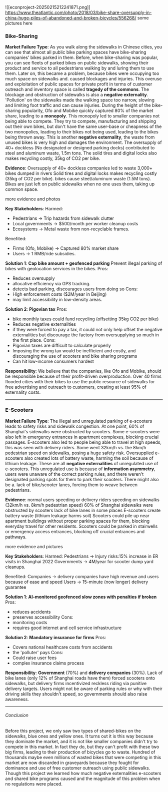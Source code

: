 ![[econproject-20250215212241871.png]]
https://www.theatlantic.com/photo/2018/03/bike-share-oversupply-in-china-huge-piles-of-abandoned-and-broken-bicycles/556268/
some pictures here
### Bike-Sharing

**Market Failure Type**: 
As you walk along the sidewalks in Chinese cities, you can see that almost all public bike parking spaces have bike-sharing companies' bikes parked in them. Before, when bike-sharing was popular,  you can see fleets of parked bikes on public sidewalks, showing their product and service to all pedestrians walking by and luring them to use them. Later on, this became a problem, because bikes were occupying too much space on sidewalks and. caused blockages and injuries. This overuse and exploitation of public spaces for private profit in terms of customer outreach and inventory space is called **tragedy of the commons**.
The blockage and obstruction of sidewalks is also a **negative externality**. 'Pollution' on the sidewalks made the walking space too narrow, slowing and limiting foot traffic and can cause injuries.
During the height of the bike-sharing popularity, Ofo and Mobike quickly captured 80% of the market share, leading to a **monopoly**. This monopoly led to smaller companies not being able to compete. They try to compete, manufacturing and shipping out their own bikes, but don't have the same user-base or cheapness of the two monopolies, leading to their bikes not being used, leading to the bikes being thrown away. This is another **negative externality**, the waste from unused bikes is very high and damages the environment. The oversupply of 40+ dockless (No designated or designed parking docks) contributed to steel and aluminum waste, 1.5m tons. The solid tires and digital locks also makes recycling costly, 35kg of CO2 per bike.

**Evidence**: 
Oversupply of 40+ dockless companies led to waste
3,000+ bikes dumped in rivers
Solid tires and digital locks makes recycling costly (35kg of CO2 per bike).
bikes cause steel/aluminum waste (1.5M tons).
Bikes are just left on public sidewalks when no one uses them, taking up common space.

more evidence and photos

**Key Stakeholders**:
 Harmed: 
 - Pedestrians -> Trip hazards from sidewalk clutter
- Local governments -> $500/month per worker cleanup costs 
- Ecosystems -> Metal waste from non-recyclable frames.

Benefited: 
- Firms (Ofo, Mobike) -> Captured 80% market share
- Users -> 1 RMB/ride subsidies.

  

**Solution 1**: **Cap bike amount + geofenced parking**
Prevent illegal parking of bikes with geolocation services in the bikes.
Pros: 
- Reduces oversupply
- allocative efficiency via GPS tracking.
- detects bad parking, discourages users from doing so
Cons:
- High enforcement costs ($2M/year in Beijing)
- may limit accessibility in low-density areas.

  

**Solution 2**: **Pigovian tax**
Pros: 
- bike monthly taxes could fund recycling (offsetting 35kg CO2 per bike)
- Reduces negative externalities
- if they were forced to pay a tax, it could not only help offset the negative externalities but discourage the factory from oversupplying so much in the first place.
Cons:
- Pigovian taxes are difficult to calculate properly
- Imposing the wrong tax would be inefficient and costly, and discouraging the use of scooters and bike sharing programs
- Can hit low-income consumers hardest


**Responsibility**: 
We believe that the companies, like Ofo and Mobike, should be responsible because of their profit-driven overproduction. Over 40 firms flooded cities with their bikes to use the public resource of sidewalks for free advertising and outreach to customers, creating at least 95% of externality costs.

---
### E-Scooters

**Market Failure Type**:
The illegal and unregulated parking of e-scooters leads to safety risks and sidewalk congestion. At one point, 60% of Shanghai's sidewalks were obstructed by scooters. Some e-scooters were also left in emergency entrances in apartment complexes, blocking crucial passages. E-scooters also led to people being able to travel at high speeds, this was seen with delivery riders. Some went 32km/h vs. the 8km/h pedestrian speed on sidewalks, posing a huge safety risk. Oversupplied e-scooters also created lots of battery waste, harming the soil because of lithium leakage. These are all **negative externalities** of unregulated use of e-scooters. This unregulated use is because of **information asymmetry**, users were unaware of the correct parking rules, and there weren't designated parking spots for them to park their scooters. There might also be a. lack of bike/scooter lanes, forcing them to weave between pedestrians.

**Evidence**: 
normal users speeding or delivery riders speeding on sidewalks (32km/h vs. 8km/h pedestrian speed)
60% of Shanghai sidewalks were obstructed by scooters
lack of bike lanes in some places
E-scooters create battery waste (lithium leakage harms soil)
Scooters could pile up near apartment buildings without proper parking spaces for them, blocking everyday travel for other residents.
Scooters could be parked in stairwells or emergency access entrances, blocking off crucial entrances and pathways.

more evidence and pictures

**Key Stakeholders**:
Harmed: 
Pedestrians -> Injury risks:15% increase in ER visits in Shanghai 2022
Governments -> 4M/year for scooter dump yard cleanups.

Benefited: 
Companies -> delivery companies have high revenue and users because of ease and speed
Users -> 15-minute (now longer) delivery guarantee


**Solution 1**: **AI-monitored geofenced slow zones with penalties if broken**
Pros: 
- reduces accidents 
- preserves accessibility
Cons: 
- monitoring costs
- requires good internet and cell service infrastructure

**Solution 2**: **Mandatory insurance for firms**
Pros: 
- Covers national healthcare costs from accidents
- the 'polluter' pays
Cons: 
- Could raise user fees
- complex insurance claims process


**Responsibility**: 
**Government** (70%) and **delivery companies** (30%). 
Lack of bike lanes (only 12% of Shanghai roads have them) forced scooters onto sidewalks, but delivery firms incentivized reckless riding via punitive delivery targets. Users might not be aware of parking rules or why with their driving skills they shouldn't speed, so governments should also raise awareness.

---

###### Conclusion
Before this project, we only saw two types of shared-bikes on the sidewalks, blue ones and yellow ones. It turns out it is this way because they dominate the market, and it is not like smaller companies didn't try to compete in this market. In fact they do, but they can't profit with these two big firms, leading to their production of bicycles go to waste. Hundred of thousands maybe even millions of wasted bikes that were competing in this market are now discarded in graveyards because they fought for dominance and use of free customer outreach using public sidewalks. Though this project we learned how much negative externalities e-scooters and shared bike programs caused and the magnitude of this problem when no regulations were placed.